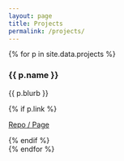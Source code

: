 ```yaml
---
layout: page
title: Projects
permalink: /projects/
---
```


<div class="grid-2">
  {% for p in site.data.projects %}
  <div class="card">
    <h3>{{ p.name }}</h3>
    <p>{{ p.blurb }}</p>
    {% if p.link %}<p><a class="badge" href="{{ p.link }}">Repo / Page</a></p>{% endif %}
  </div>
  {% endfor %}
</div>
